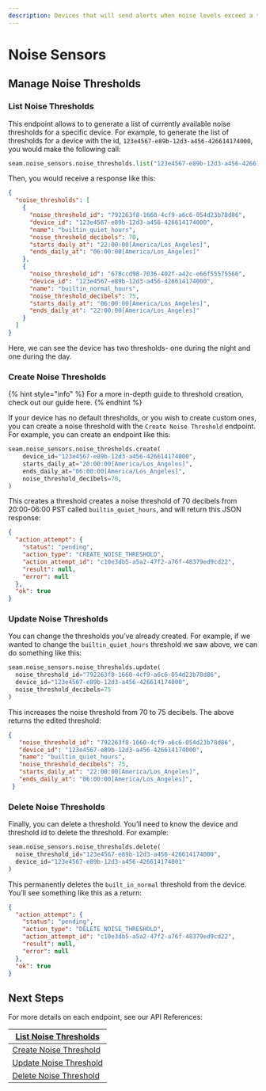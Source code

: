 ```yaml
---
description: Devices that will send alerts when noise levels exceed a threshold.
---
```


# Noise Sensors

## Manage Noise Thresholds

### List Noise Thresholds

This endpoint allows to to generate a list of currently available noise thresholds for a specific device. For example, to generate the list of thresholds for a device with the id, `123e4567-e89b-12d3-a456-426614174000`, you would make the following call:

```python
seam.noise_sensors.noise_thresholds.list("123e4567-e89b-12d3-a456-426614174000")
```

Then, you would receive a response like this:

```json
{
  "noise_thresholds": [
    {
      "noise_threshold_id": "792263f8-1660-4cf9-a6c6-054d23b78d86",
      "device_id": "123e4567-e89b-12d3-a456-426614174000",
      "name": "builtin_quiet_hours",
      "noise_threshold_decibels": 70,
      "starts_daily_at": "22:00:00[America/Los_Angeles]",
      "ends_daily_at": "06:00:00[America/Los_Angeles]"
    },
    {
      "noise_threshold_id": "678ccd98-7036-402f-a42c-e66f55575566",
      "device_id": "123e4567-e89b-12d3-a456-426614174000",
      "name": "builtin_normal_hours",
      "noise_threshold_decibels": 75,
      "starts_daily_at": "06:00:00[America/Los_Angeles]",
      "ends_daily_at": "22:00:00[America/Los_Angeles]"
    }
  ]
}
```

Here, we can see the device has two thresholds- one during the night and one during the day.

### Create Noise Thresholds

{% hint style="info" %}
For a more in-depth guide to threshold creation, check out our guide here.
{% endhint %}

If your device has no default thresholds, or you wish to create custom ones, you can create a noise threshold with the `Create Noise Threshold` endpoint. For example, you can create an endpoint like this:

```python
seam.noise_sensors.noise_thresholds.create(
    device_id="123e4567-e89b-12d3-a456-426614174000",
    starts_daily_at="20:00:00[America/Los_Angeles]",
    ends_daily_at="06:00:00[America/Los_Angeles]",
    noise_threshold_decibels=70,
)
```

This creates a threshold creates a noise threshold of 70 decibels from 20:00-06:00 PST called `builtin_quiet_hours`, and will return this JSON response:

```json
{
  "action_attempt": {
    "status": "pending",
    "action_type": "CREATE_NOISE_THRESHOLD",
    "action_attempt_id": "c10e3db5-a5a2-47f2-a76f-48379ed9cd22",
    "result": null,
    "error": null
  },
  "ok": true
}
```

### Update Noise Thresholds

You can change the thresholds you’ve already created. For example, if we wanted to change the `builtin_quiet_hours` threshold we saw above, we can do something like this:

```python
seam.noise_sensors.noise_thresholds.update(
  noise_threshold_id="792263f8-1660-4cf9-a6c6-054d23b78d86",
  device_id="123e4567-e89b-12d3-a456-426614174000",
  noise_threshold_decibels=75
)
```

This increases the noise threshold from 70 to 75 decibels. The above returns the edited threshold:

```json
{
   "noise_threshold_id": "792263f8-1660-4cf9-a6c6-054d23b78d86",
   "device_id": "123e4567-e89b-12d3-a456-426614174000",
   "name": "builtin_quiet_hours",
   "noise_threshold_decibels": 75,
   "starts_daily_at": "22:00:00[America/Los_Angeles]",
   "ends_daily_at": "06:00:00[America/Los_Angeles]",
 }
```



### Delete Noise Thresholds

Finally, you can delete a threshold. You’ll need to know the device and threshold id to delete the threshold. For example:

```python
seam.noise_sensors.noise_thresholds.delete(
  noise_threshold_id="123e4567-e89b-12d3-a456-426614174000",
  device_id="123e4567-e89b-12d3-a456-426614174001"
)
```

This permanently deletes the `built_in_normal` threshold from the device. You’ll see something like this as a return:

```json
{
  "action_attempt": {
    "status": "pending",
    "action_type": "DELETE_NOISE_THRESHOLD",
    "action_attempt_id": "c10e3db5-a5a2-47f2-a76f-48379ed9cd22",
    "result": null,
    "error": null
  },
  "ok": true
}
```

## Next Steps

For more details on each endpoint, see our API References:

| [List Noise Thresholds](list-noise-thresholds.md)   |
| --------------------------------------------------- |
| [Create Noise Threshold](create-noise-threshold.md) |
| [Update Noise Threshold](./noise_thresholds/update.md) |
| [Delete Noise Threshold](delete-noise-threshold.md) |
